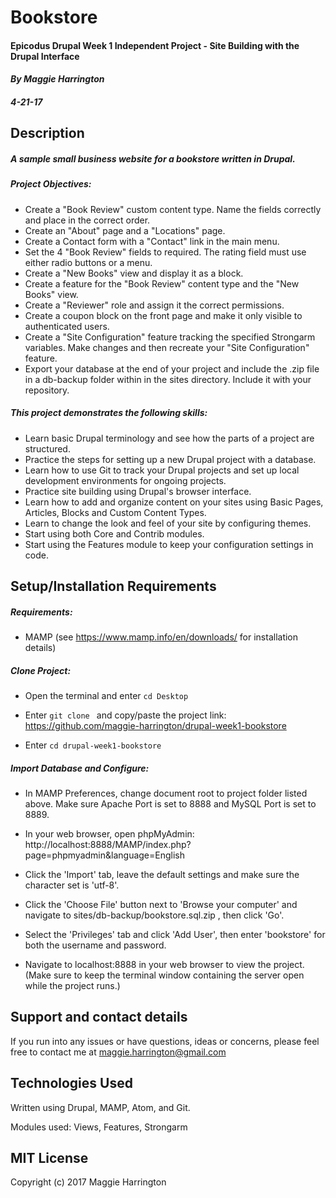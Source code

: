 # Bookstore

#### Epicodus Drupal Week 1 Independent Project - Site Building with the Drupal Interface

#### _By Maggie Harrington_
##### _4-21-17_


## Description

##### _A sample small business website for a bookstore written in Drupal_.

##### Project Objectives:

* Create a "Book Review" custom content type. Name the fields correctly and place in the correct order.
* Create an "About" page and a "Locations" page.
* Create a Contact form with a "Contact" link in the main menu.
* Set the 4 "Book Review" fields to required. The rating field must use either radio buttons or a menu.
* Create a "New Books" view and display it as a block.
* Create a feature for the "Book Review" content type and the "New Books" view.
* Create a "Reviewer" role and assign it the correct permissions.
* Create a coupon block on the front page and make it only visible to authenticated users.
* Create a "Site Configuration" feature tracking the specified Strongarm variables. Make changes and then recreate your "Site Configuration" feature.
* Export your database at the end of your project and include the .zip file in a db-backup folder within in the sites directory. Include it with your repository.

##### This project demonstrates the following skills:

* Learn basic Drupal terminology and see how the parts of a project are structured.
* Practice the steps for setting up a new Drupal project with a database.
* Learn how to use Git to track your Drupal projects and set up local development environments for ongoing projects.
* Practice site building using Drupal's browser interface.
* Learn how to add and organize content on your sites using Basic Pages, Articles, Blocks and Custom Content Types.
* Learn to change the look and feel of your site by configuring themes.
* Start using both Core and Contrib modules.
* Start using the Features module to keep your configuration settings in code.


## Setup/Installation Requirements

##### Requirements:

* MAMP (see https://www.mamp.info/en/downloads/ for installation details)


##### Clone Project:

* Open the terminal and enter `cd Desktop`

* Enter `git clone ` and copy/paste the project link: https://github.com/maggie-harrington/drupal-week1-bookstore

* Enter `cd drupal-week1-bookstore`


##### Import Database and Configure:

* In MAMP Preferences, change document root to project folder listed above. Make sure Apache Port is set to 8888 and MySQL Port is set to 8889.

* In your web browser, open phpMyAdmin: http://localhost:8888/MAMP/index.php?page=phpmyadmin&language=English

* Click the 'Import' tab, leave the default settings and make sure the character set is 'utf-8'.

* Click the 'Choose File' button next to 'Browse your computer' and navigate to sites/db-backup/bookstore.sql.zip , then click 'Go'.

* Select the 'Privileges' tab and click 'Add User', then enter 'bookstore' for both the username and password.

* Navigate to localhost:8888 in your web browser to view the project. (Make sure to keep the terminal window containing the server open while the project runs.)


## Support and contact details

If you run into any issues or have questions, ideas or concerns, please feel free to contact me at maggie.harrington@gmail.com


## Technologies Used

Written using Drupal, MAMP, Atom, and Git.

Modules used: Views, Features, Strongarm


## MIT License

Copyright (c) 2017 Maggie Harrington
